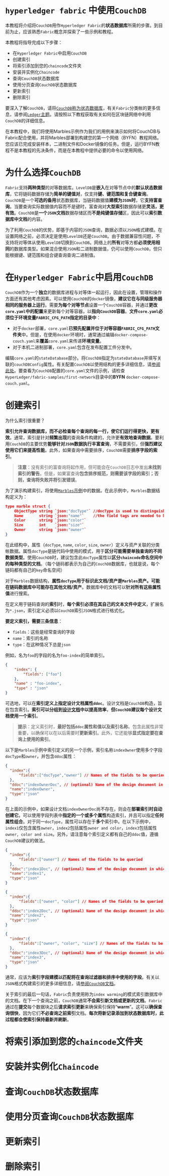 # `hyperledger fabric` 中使用`CouchDB`

本教程将介绍将`CouchDB`用作`Hyperledger Fabric`的**状态数据库**所需的步骤。到目前为止，应该熟悉`Fabric`概念并探索了一些示例和教程。

本教程将指导完成以下步骤：

+ 在`Hyperledger Fabric`中启用`CouchDB`
+ 创建索引
+ 将索引添加到您的`chaincode`文件夹
+ 安装并实例化`Chaincode`
+ 查询`CouchDB`状态数据库
+ 使用分页查询`CouchDB`状态数据库
+ 更新索引
+ 删除索引

要深入了解`CouchDB`，请将[`CouchDB`称为状态数据库](https://hyperledger-fabric.readthedocs.io/en/latest/couchdb_as_state_database.html)，有关`Fabric`分类帐的更多信息，请参阅[`Ledger`主题](https://hyperledger-fabric.readthedocs.io/en/latest/ledger/ledger.html)。请按照以下教程获取有关如何在区块链网络中利用`CouchDB`的详细信息。

在本教程中，我们将使用Marbles示例作为我们的用例来演示如何将CouchDB与Fabric配合使用，并将Marbles部署到构建您的第一个网络（BYFN）教程网络。您应该已完成安装样本，二进制文件和Docker镜像的任务。但是，运行BYFN教程不是本教程的先决条件，而是在本教程中提供必要的命令以使用网络。

# 为什么选择`CouchDB`

`Fabric`支持**两种类型**的对等数据库。`LevelDB`是**嵌入**在对等节点中的**默认状态数据库**，它将链码数据存储为**简单的键值对**，仅支持**键、键范围和复合键查询**。`CouchDB`是一个**可选的备用**状态数据库，当链码数据值**建模为`JSON`时**，它**支持富查询**。当要查询实际数据值内容而不是键时，富查询对**大型索引**数据存储更**灵活，更有效**。`CouchDB`是**一个`JSON`文档**数据存储区而**不是纯键值存储**区，因此可以**索引数据库中文档**的内容。

为了利用`CouchDB`的优势，即基于内容的`JSON`查询，数据必须以`JSON`格式建模。在设置网络之前，必须决定是使用`LevelDB`还是`CouchDB`。由于数据兼容性问题，不支持将对等体从使用`LevelDB`切换到`CouchDB`。网络上的**所有**对等方都**必须使用相同**的数据库类型。如果混合使用`JSON`和二进制数据值，仍可以使用`CouchDB`，但只能根据键、键范围和组合键查询查询二进制值。

# 在`Hyperledger Fabric`中启用`CouchDB`

`CouchDB`作为一个**独立**的数据库进程与对等体一起运行，因此在设置，管理和操作方面还有其他考虑因素。可以使用`CouchDB`的`docker`镜像，**建议它在与同级服务器相同的服务器上运行**。需要**为每个对等节点**设置一个`CouchDB`容器，并通过**更改`core.yaml`中的配置**来更新每个对等容器，以**指向`CouchDB`容器**。**文件`core.yaml`必须位于环境变量`FABRIC_CFG_PATH`指定的目录中**：

+ 对于`docker`部署，`core.yaml`**已预先配置并位于对等容器`FABRIC_CFG_PATH`文件夹**中。但是，在使用`docker`环境时，通常通过编辑`docker-compose-couch.yaml`来**覆盖**`core.yaml`来传递**环境变量**。
+ 对于本机二进制部署，`core.yaml`包含在发布配置工件分发中。

编辑`core.yaml`的`stateDatabase`部分。将`CouchDB`指定为`stateDatabase`并填写关联的`couchDBConfig`属性。有关配置`CouchDB`以使用结构的更多详细信息，请[参阅此处](http://hyperledger-fabric.readthedocs.io/en/master/couchdb_as_state_database.html#couchdb-configuration)。要查看为`CouchDB`配置的`core.yaml`文件的示例，请检查`HyperLedger/fabric-samples/first-network`目录中的**BYFN** `docker-compose-couch.yaml`。

# 创建索引

为什么索引很重要？

**索引允许查询数据库，而不必检查每个查询的每一行，使它们运行得更快，更有效**。通常，索引是针对**频繁出现**的查询条件构建的，允许更**有效地查询数据**。要利用`CouchDB`的主要优势**能够针对`JSON`数据执行丰富查询**，不需要索引，但**强烈建议使用它们来提高性能**。此外，如果查询中需要排序，`CouchDB`需要**排序字段的索引**。

> **注意**：没有索引的富查询将起作用，但可能会在`CouchDB`日志中发出**未找到索引的警告**。但是，如果富查询**包含排序规范，则需要该字段的索引；否则，查询将失败并将引发错误**。

为了演示构建索引，将使用[`Marbles`示例](https://github.com/hyperledger/fabric-samples/blob/master/chaincode/marbles02/go/marbles_chaincode.go)中的数据。在此示例中，`Marbles`数据结构定义为：

```json
type marble struct {
    ObjectType string `json:"docType"` //docType is used to distinguish the various types of objects in state database
    Name       string `json:"name"`    //the field tags are needed to keep case from bouncing around
    Color      string `json:"color"`
    Size       int    `json:"size"`
    Owner      string `json:"owner"`
}
```

在此结构中，属性（`docType`, `name`, `color`, `size`, `owner`）定义与资产关联的分类帐数据。属性`docType`是链代码中使用的模式，用于**区分可能需要单独查询的不同数据类型**。使用`CouchDB`时，建议包含此`docType`属性以**区分`chaincode`命名空间中的每种类型的文档**。（每个链码都表示为自己的`CouchDB`数据库，也就是说，每个链码都有自己的`key`命名空间）

对于`Marbles`数据结构，**属性`docType`用于标识此文档/资产是`Marbles`资产。可能在链码数据库中可能存在其他文档/资产**。数据库中的文档可以**针对所有这些属性值**进行搜索。

在定义用于链码查询的**索引**时，**每个索引必须在其自己的文本文件中定义**，扩展名为`*.json`，索引定义必须以`CouchDB`索引`JSON`格式进行格式化。

**要定义索引，需要三条信息**：

+ `fields`：这些是经常查询的字段
+ `name`：索引的名称
+ `type`：在这种情况下总是`json`

例如，名为`foo`的字段的名为`foo-index`的简单索引。

```json
{
    "index": {
        "fields": ["foo"]
    },
    "name" : "foo-index",
    "type" : "json"
}
```

可选地，可以在**索引定义上指定设计文档属性`ddoc`**。设计文档是`CouchDB`构造，旨在包含索引。**索引可以分组到[设计文档](http://guide.couchdb.org/draft/design.html)中以提高效率**，**但`CouchDB`建议每个设计文档使用一个索引**。

> **提示**：定义索引时，**最好包括`ddoc`属性和值以及索引名称**。包含此属性非常重要，以确保可以在以后需要时**更新索引**。此外，它还能够**显式指定要在查询上使用的索引**。

以下是`Marbles`示例中索引定义的另一个示例，索引名称`indexOwner`使用多个字段`docType`和`owner`，并包含`ddoc`属性：

```json
{
  "index":{
      "fields":["docType","owner"] // Names of the fields to be queried
  },
  "ddoc":"indexOwnerDoc", // (optional) Name of the design document in which the index will be created.
  "name":"indexOwner",
  "type":"json"
}
```

在上面的示例中，如果设计文档`indexOwnerDoc`尚不存在，则会在**部署索引时自动创建它**。可以使用字段列表中**指定的一个或多个属性**构造索引，并且可以指定**任何属性组合**。对于同一`docType`，属性可以存在于**多个**索引中。在以下示例中，`index1`仅包含属性`owner`，`index2`包括属性`owner and color`，`index3`包括属性`owner, color and size`。另外，请注意每个索引定义都有自己的`ddoc`值，遵循`CouchDB`建议的做法。

```json
{
  "index":{
      "fields":["owner"] // Names of the fields to be queried
  },
  "ddoc":"index1Doc", // (optional) Name of the design document in which the index will be created.
  "name":"index1",
  "type":"json"
}

{
  "index":{
      "fields":["owner", "color"] // Names of the fields to be queried
  },
  "ddoc":"index2Doc", // (optional) Name of the design document in which the index will be created.
  "name":"index2",
  "type":"json"
}

{
  "index":{
      "fields":["owner", "color", "size"] // Names of the fields to be queried
  },
  "ddoc":"index3Doc", // (optional) Name of the design document in which the index will be created.
  "name":"index3",
  "type":"json"
}
```

通常，应该为**索引字段建模以匹配将在查询过滤器和排序中使用的字段**。有关以`JSON`格式构建索引的更多详细信息，请[参阅`CouchDB`文档](http://docs.couchdb.org/en/latest/api/database/find.html#db-index)。

关于索引的最后一句话，`Fabric`负责使用称为`index warming`的模式索引数据库中的文档。在下一个查询之前，`CouchDB`通常**不会索引新文档或更新的文档**。`Fabric`通过在**提交**每个数据块之后**请求索引更新**来确保索引保持“**warm**”。这可以**确保查询很快**，因为它们**不必查询之前索引**文档。**每次将新记录添加到状态数据库时，此过程都会使索引保持最新并刷新**。

# 将索引添加到您的`chaincode`文件夹



# 安装并实例化`Chaincode`



# 查询`CouchDB`状态数据库



# 使用分页查询`CouchDB`状态数据库



# 更新索引




# 删除索引